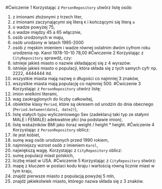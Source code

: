 #Ćwiczenie 1
Korzystając z `PersonRepository` utwórz listę osób:
1. z imionami złożonymi z trzech liter,
2. z imionami zaczynającymi się literą `K` i kończącymi się literą `a`
3. o wadze powyżej 75,
4. o wadze między 45 a 65 włącznie,
5. osób urodzonych w maju,
6. osób urodzony w latach 1995-2000
7. osób z męskim imieniem i wadze równej ostatnim dwóm cyfrom roku urodzenia np. Karol 1978-10-10 78,00
#Ćwiczenie 2
Korzystając z `CityRepository` sprawdź, czy:
1. istnieje jakieś miasto o nazwie składającej się z 4 wyrazów.
2. istnieje jakieś miasto o populacji, która składa się z tych samych cyfr np. 2222, 4444444 itd.
3. wszystkie miasta mają nazwę o długości co najmniej 3 znaków,
4. wszystkie miasta mają populację co najmniej 500.
#Ćwiczenie 3
Korzystając z `PersonRepository` utwórz listę:
1. imion wielkimi literami,
2. wag zaokrąglonych do liczby całkowitej, 
3. obiektów klasy `Period`, które są okresem od urodzin do dnia obecnego (`Period.between(date1, date2)`),
4. listę stałych typu wyliczeniowego Sex (zadeklaruj taki typ ze stałymi MALE i FEMALE) adekwatnie płci (na podstawie imion),
5. listę wskaźników BMI jako iloraz weight / height * height.
#Ćwiczenie 4
Korzystając z `PersonRepository` oblicz:
1. ile jest kobiet,
2. sumę wag osób urodzonych przed 1990 rokiem,
3. najmniejszy wzrost osób z imieniem `Karol`,
4. największą wagę.
Korzystając z `CityRepository` oblicz:
5. sumę populacji miast polskich,
6. liczbę miast w USA.
#Ćwiczenie 5
Korzystając z `CityRepository` stwórz:
1. mapę z kluczem w postaci kodu kraju i wartością równą licznie miast w tym kraju,
2. znajdź pierwsze miasto z populacją powyżej 5 mln,
3. znajdź jakiekolwiek miasto, którego nazwa składa się z 3 znaków.